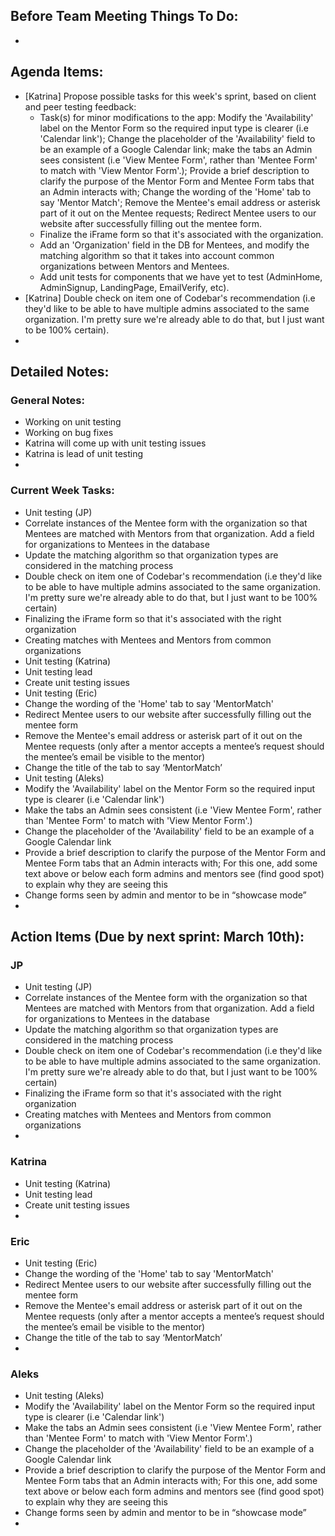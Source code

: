 ## Before Team Meeting Things To Do:
- 


## Agenda Items:
- [Katrina] Propose possible tasks for this week's sprint, based on client and peer testing feedback:
  - Task(s) for minor modifications to the app: Modify the 'Availability' label on the Mentor Form so the required input type is clearer (i.e 'Calendar link'); Change the placeholder of the 'Availability' field to be an example of a Google Calendar link; make the tabs an Admin sees consistent (i.e 'View Mentee Form', rather than 'Mentee Form' to match with 'View Mentor Form'.); Provide a brief description to clarify the purpose of the Mentor Form and Mentee Form tabs that an Admin interacts with; Change the wording of the 'Home' tab to say 'Mentor Match'; Remove the Mentee's email address or asterisk part of it out on the Mentee requests; Redirect Mentee users to our website after successfully filling out the mentee form.
  - Finalize the iFrame form so that it's associated with the organization.
  - Add an 'Organization' field in the DB for Mentees, and modify the matching algorithm so that it takes into account common organizations between Mentors and Mentees.
  - Add unit tests for components that we have yet to test (AdminHome, AdminSignup, LandingPage, EmailVerify, etc). 
- [Katrina] Double check on item one of Codebar's recommendation (i.e they'd like to be able to have multiple admins associated to the same organization. I'm pretty sure we're already able to do that, but I just want to be 100% certain).
- 


## Detailed Notes:
### General Notes:
- Working on unit testing
- Working on bug fixes
- Katrina will come up with unit testing issues
- Katrina is lead of unit testing
- 


### Current Week Tasks:
- Unit testing (JP)
- Correlate instances of the Mentee form with the organization so that Mentees are matched with Mentors from that organization. Add a field for organizations to Mentees in the database
- Update the matching algorithm so that organization types are considered in the matching process
- Double check on item one of Codebar's recommendation (i.e they'd like to be able to have multiple admins associated to the same organization. I'm pretty sure we're already able to do that, but I just want to be 100% certain)
- Finalizing the iFrame form so that it's associated with the right organization
- Creating matches with Mentees and Mentors from common organizations
- Unit testing (Katrina)
- Unit testing lead 
- Create unit testing issues
- Unit testing (Eric)
- Change the wording of the 'Home' tab to say 'MentorMatch'
- Redirect Mentee users to our website after successfully filling out the mentee form
- Remove the Mentee's email address or asterisk part of it out on the Mentee requests (only after a mentor accepts a mentee’s request should the mentee’s email be visible to the mentor)
- Change the title of the tab to say ‘MentorMatch’
- Unit testing (Aleks)
- Modify the 'Availability' label on the Mentor Form so the required input type is clearer (i.e 'Calendar link')
- Make the tabs an Admin sees consistent (i.e 'View Mentee Form', rather than 'Mentee Form' to match with 'View Mentor Form'.)
- Change the placeholder of the 'Availability' field to be an example of a Google Calendar link
- Provide a brief description to clarify the purpose of the Mentor Form and Mentee Form tabs that an Admin interacts with; For this one, add some text above or below each form admins and mentors see (find good spot) to explain why they are seeing this
- Change forms seen by admin and mentor to be in “showcase mode”
- 


## Action Items (Due by next sprint: March 10th):
### JP
- Unit testing (JP)
- Correlate instances of the Mentee form with the organization so that Mentees are matched with Mentors from that organization. Add a field for organizations to Mentees in the database
- Update the matching algorithm so that organization types are considered in the matching process
- Double check on item one of Codebar's recommendation (i.e they'd like to be able to have multiple admins associated to the same organization. I'm pretty sure we're already able to do that, but I just want to be 100% certain)
- Finalizing the iFrame form so that it's associated with the right organization
- Creating matches with Mentees and Mentors from common organizations
- 

### Katrina
- Unit testing (Katrina)
- Unit testing lead 
- Create unit testing issues
- 

### Eric
- Unit testing (Eric)
- Change the wording of the 'Home' tab to say 'MentorMatch'
- Redirect Mentee users to our website after successfully filling out the mentee form
- Remove the Mentee's email address or asterisk part of it out on the Mentee requests (only after a mentor accepts a mentee’s request should the mentee’s email be visible to the mentor)
- Change the title of the tab to say ‘MentorMatch’
- 

### Aleks
- Unit testing (Aleks)
- Modify the 'Availability' label on the Mentor Form so the required input type is clearer (i.e 'Calendar link')
- Make the tabs an Admin sees consistent (i.e 'View Mentee Form', rather than 'Mentee Form' to match with 'View Mentor Form'.)
- Change the placeholder of the 'Availability' field to be an example of a Google Calendar link
- Provide a brief description to clarify the purpose of the Mentor Form and Mentee Form tabs that an Admin interacts with; For this one, add some text above or below each form admins and mentors see (find good spot) to explain why they are seeing this
- Change forms seen by admin and mentor to be in “showcase mode”
- 













